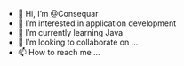 - 👋 Hi, I’m @Consequar
- 👀 I’m interested in application development
- 🌱 I’m currently learning Java
- 💞️ I’m looking to collaborate on ...
- 📫 How to reach me ...

<!---
Consequar/Consequar is a ✨ special ✨ repository because its `README.md` (this file) appears on your GitHub profile.
You can click the Preview link to take a look at your changes.
--->
